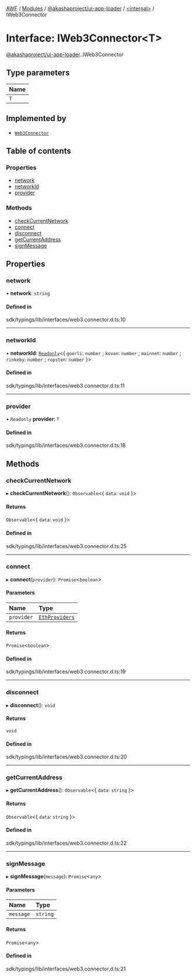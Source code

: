 [AWF](../README.md) / [Modules](../modules.md) / [@akashaproject/ui-app-loader](../modules/akashaproject_ui_app_loader.md) / [<internal\>](../modules/akashaproject_ui_app_loader._internal_.md) / IWeb3Connector

# Interface: IWeb3Connector<T\>

[@akashaproject/ui-app-loader](../modules/akashaproject_ui_app_loader.md).[<internal>](../modules/akashaproject_ui_app_loader._internal_.md).IWeb3Connector

## Type parameters

| Name |
| :------ |
| `T` |

## Implemented by

- [`Web3Connector`](../classes/akashaproject_ui_app_loader._internal_.Web3Connector.md)

## Table of contents

### Properties

- [network](akashaproject_ui_app_loader._internal_.IWeb3Connector.md#network)
- [networkId](akashaproject_ui_app_loader._internal_.IWeb3Connector.md#networkid)
- [provider](akashaproject_ui_app_loader._internal_.IWeb3Connector.md#provider)

### Methods

- [checkCurrentNetwork](akashaproject_ui_app_loader._internal_.IWeb3Connector.md#checkcurrentnetwork)
- [connect](akashaproject_ui_app_loader._internal_.IWeb3Connector.md#connect)
- [disconnect](akashaproject_ui_app_loader._internal_.IWeb3Connector.md#disconnect)
- [getCurrentAddress](akashaproject_ui_app_loader._internal_.IWeb3Connector.md#getcurrentaddress)
- [signMessage](akashaproject_ui_app_loader._internal_.IWeb3Connector.md#signmessage)

## Properties

### network

• **network**: `string`

#### Defined in

sdk/typings/lib/interfaces/web3.connector.d.ts:10

___

### networkId

• **networkId**: [`Readonly`](../modules/akashaproject_ui_app_loader._internal_.md#readonly)<{ `goerli`: `number` ; `kovan`: `number` ; `mainnet`: `number` ; `rinkeby`: `number` ; `ropsten`: `number`  }\>

#### Defined in

sdk/typings/lib/interfaces/web3.connector.d.ts:11

___

### provider

• `Readonly` **provider**: `T`

#### Defined in

sdk/typings/lib/interfaces/web3.connector.d.ts:18

## Methods

### checkCurrentNetwork

▸ **checkCurrentNetwork**(): `Observable`<{ `data`: `void`  }\>

#### Returns

`Observable`<{ `data`: `void`  }\>

#### Defined in

sdk/typings/lib/interfaces/web3.connector.d.ts:25

___

### connect

▸ **connect**(`provider`): `Promise`<`boolean`\>

#### Parameters

| Name | Type |
| :------ | :------ |
| `provider` | [`EthProviders`](../enums/akashaproject_ui_app_loader._internal_.EthProviders.md) |

#### Returns

`Promise`<`boolean`\>

#### Defined in

sdk/typings/lib/interfaces/web3.connector.d.ts:19

___

### disconnect

▸ **disconnect**(): `void`

#### Returns

`void`

#### Defined in

sdk/typings/lib/interfaces/web3.connector.d.ts:20

___

### getCurrentAddress

▸ **getCurrentAddress**(): `Observable`<{ `data`: `string`  }\>

#### Returns

`Observable`<{ `data`: `string`  }\>

#### Defined in

sdk/typings/lib/interfaces/web3.connector.d.ts:22

___

### signMessage

▸ **signMessage**(`message`): `Promise`<`any`\>

#### Parameters

| Name | Type |
| :------ | :------ |
| `message` | `string` |

#### Returns

`Promise`<`any`\>

#### Defined in

sdk/typings/lib/interfaces/web3.connector.d.ts:21
